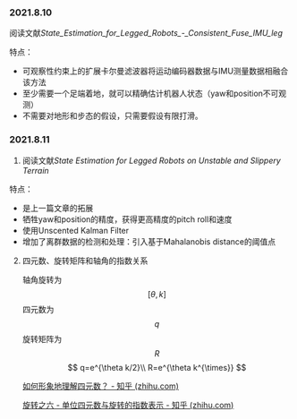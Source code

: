 ### 2021.8.10

阅读文献*State_Estimation_for_Legged_Robots_-_Consistent_Fuse_IMU_leg*

特点：

- 可观察性约束上的扩展卡尔曼滤波器将运动编码器数据与IMU测量数据相融合该方法
- 至少需要一个足端着地，就可以精确估计机器人状态（yaw和position不可观测）
- 不需要对地形和步态的假设，只需要假设有限打滑。



### 2021.8.11

1. 阅读文献*State Estimation for Legged Robots on Unstable and Slippery Terrain*

特点：

- 是上一篇文章的拓展
- 牺牲yaw和position的精度，获得更高精度的pitch roll和速度
- 使用Unscented Kalman Filter
- 增加了离群数据的检测和处理：引入基于Mahalanobis distance的阈值点



2. 四元数、旋转矩阵和轴角的指数关系

   轴角旋转为 $$[\theta,k]$$  四元数为$$q$$  旋转矩阵为$$R$$ 
   $$
   q=e^{\theta k/2}\\
   R=e^{\theta k^{\times}}
   $$


   [如何形象地理解四元数？ - 知乎 (zhihu.com)](https://www.zhihu.com/question/23005815) 

   [旋转之六 - 单位四元数与旋转的指数表示 - 知乎 (zhihu.com)](https://zhuanlan.zhihu.com/p/86371474) 















